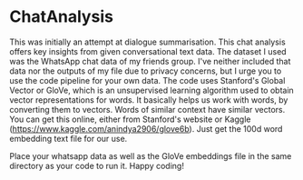# ChatAnalysis
This was initially an attempt at dialogue summarisation. This chat analysis offers key insights from given conversational text data. The dataset I used was the WhatsApp chat data of my friends group. I've neither included that data nor the outputs of my file due to privacy concerns, but I urge you to use the code pipeline for your own data. The code uses Stanford's Global Vector or GloVe, which is an unsupervised learning algorithm used to obtain vector representations for words. It basically helps us work with words, by converting them to vectors. Words of similar context have similar vectors. You can get this online, either from Stanford's website or Kaggle (https://www.kaggle.com/anindya2906/glove6b). Just get the 100d word embedding text file for our use.

Place your whatsapp data as well as the GloVe embeddings file in the same directory as your code to run it. Happy coding!
